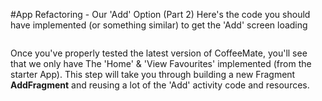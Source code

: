 #App Refactoring - Our 'Add' Option (Part 2)
Here's the code you should have implemented (or something similar) to get the 'Add' screen loading

~~~java

~~~



Once you've properly tested the latest version of CoffeeMate, you'll see that we only have The 'Home' & 'View Favourites' implemented (from the starter App). This step will take you through building a new Fragment <b>AddFragment</b> and reusing a lot of the 'Add' activity code and resources. 